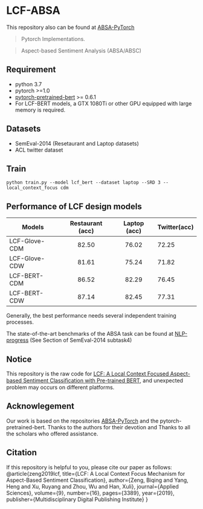 # LCF-ABSA
This repository also can be found at [ABSA-PyTorch](https://github.com/songyouwei/ABSA-PyTorch)

> Pytorch Implementations.

> Aspect-based Sentiment Analysis (ABSA/ABSC)


## Requirement
* python 3.7
* pytorch >=1.0
* [pytorch-pretrained-bert](https://pypi.org/project/pytorch-pretrained-bert/) >= 0.6.1
* For LCF-BERT models, a GTX 1080Ti or other GPU equipped with large memory is required.

## Datasets

* SemEval-2014 (Resetaurant and Laptop datasets) 
* ACL twitter dataset

## Train


```
python train.py --model lcf_bert --dataset laptop --SRD 3 --local_context_focus cdm
```


## Performance of LCF design models

| Models           | Restaurant (acc) | Laptop (acc) |  Twitter(acc) 
| ------------- | :-----:| :-----:| --- | 
| LCF-Glove-CDM | 82.50 | 76.02 | 72.25| 
| LCF-Glove-CDW | 81.61 | 75.24 | 71.82| 
| LCF-BERT-CDM | 86.52 | 82.29 | 76.45| 
| LCF-BERT-CDW | 87.14 | 82.45 | 77.31| 

Generally, the best performance needs several independent training processes.

The state-of-the-art benchmarks of the ABSA task can be found at [NLP-progress](https://nlpprogress.com) (See Section of SemEval-2014 subtask4)

## Notice

This repository is the raw code for [LCF: A Local Context Focused Aspect-based Sentiment Classiﬁcation with Pre-trained BERT](https://www.mdpi.com/2076-3417/9/16/3389/pdf), and unexpected problem may occurs on different platforms.

## Acknowlegement

Our work is based on the repositories [ABSA-PyTorch](https://github.com/songyouwei/ABSA-PyTorch) and the pytorch-pretrained-bert. Thanks to the authors for their devotion and Thanks to all the scholars who offered assistance.

## Citation
If this repository is helpful to you, please cite our paper as follows:
@article{zeng2019lcf,
  title={LCF: A Local Context Focus Mechanism for Aspect-Based Sentiment Classification},
  author={Zeng, Biqing and Yang, Heng and Xu, Ruyang and Zhou, Wu and Han, Xuli},
  journal={Applied Sciences},
  volume={9},
  number={16},
  pages={3389},
  year={2019},
  publisher={Multidisciplinary Digital Publishing Institute}
}
